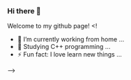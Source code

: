 ### Hi there 👋
Welcome to my github page!
<!
- 🔭 I’m currently working from home ...
- 🌱 Studying C++ programming ...
- ⚡ Fun fact: I love learn new things ...


-->
